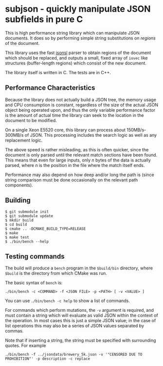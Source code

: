 # subjson - quickly manipulate JSON subfields in pure C

This is high performance string library which can manipulate JSON documents.
It does so by performing simple string substitutions on _regions_ of the
document.

This library uses the fast [jsonsl](https://github.com/mnunberg/jsonsl) parser
to obtain regions of the document which should be replaced, and outputs a small,
fixed array of `iovec` like structures (buffer-length regions) which consist
of the new document.

The library itself is written in C. The tests are in C++.

## Performance Characteristics

Because the library does not actually build a JSON tree, the memory usage and
CPU consumption is constant, regardless of the size of the actual JSON object
being operated upon, and thus the only variable performance factor is the
amount of actual time the library can seek to the location in the document to
be modified.

On a single Xeon E5520 core, this library can process about 150MB/s-300MB/s
of JSON. This processing includes the search logic as well as any replacement
logic.

The above speed is rather misleading, as this is often quicker, since the
document is only parsed until the relevant match sections have been found.
This means that even for large inputs, only _n_ bytes of the data is actually
parsed, where _n_ is the position in the file where the match itself ends.

Performance may also depend on how deep and/or long the path is (since string
comparison must be done occasionally on the relevant path components).

## Building

    $ git submodule init
    $ git submodule update
    $ mkdir build
    $ cd build
    $ cmake .. -DCMAKE_BUILD_TYPE=RELEASE
    $ make
    $ make test
    $ ./bin/bench --help

## Testing commands

The build will produce a `bench` program in the `$build/bin` directory,
where `$build` is the directory from which CMake was run.

The basic syntax of `bench` is:

    ./bin/bench -c <COMMAND> -f <JSON FILE> -p <PATH> [ -v <VALUE> ]

You can use `./bin/bench -c help` to show a list of commands.

For commands which perform mutations, the `-v` argument is required, and
must contain a string which will evaluate as valid JSON within the context
of the operation. In most cases this is just a simple JSON value; in the case
of list operations this may also be a series of JSON values separated by
commas.

Note that if inserting a string, the string must be specified with surrounding
quotes. For example


    ./bin/bench -f ../jsondata/brewery_5k.json -v '"CENSORED DUE TO PROHIBITION"' -p description -c replace
